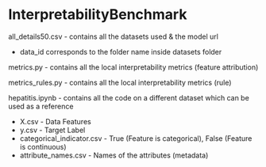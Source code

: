 # InterpretabilityBenchmark

all_details50.csv - contains all the datasets used & the model url
  - data_id corresponds to the folder name inside datasets folder

metrics.py - contains all the local interpretability metrics (feature attribution)

metrics_rules.py - contains all the local interpretability metrics (rule)

hepatitis.ipynb - contains all the code on a different dataset which can be used as a reference

- X.csv - Data Features
- y.csv - Target Label
- categorical_indicator.csv - True (Feature is categorical), False (Feature is continuous)
- attribute_names.csv - Names of the attributes (metadata)
  
